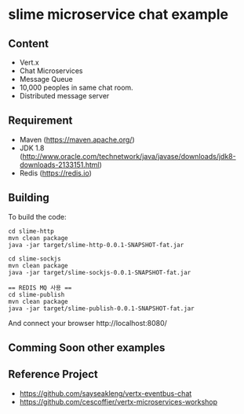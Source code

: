# slime microservice chat example

## Content

 * Vert.x
 * Chat Microservices
 * Message Queue
 * 10,000 peoples in same chat room.
 * Distributed message server
 
## Requirement
 * Maven (https://maven.apache.org/)
 * JDK 1.8 (http://www.oracle.com/technetwork/java/javase/downloads/jdk8-downloads-2133151.html)
 * Redis (https://redis.io)
 
## Building

To build the code:

    cd slime-http
    mvn clean package
    java -jar target/slime-http-0.0.1-SNAPSHOT-fat.jar
    
    cd slime-sockjs
    mvn clean package
    java -jar target/slime-sockjs-0.0.1-SNAPSHOT-fat.jar 
    
    == REDIS MQ 사용 == 
    cd slime-publish
    mvn clean package
    java -jar target/slime-publish-0.0.1-SNAPSHOT-fat.jar 

And connect your browser http://localhost:8080/

## Comming Soon other examples


## Reference Project
 - https://github.com/sayseakleng/vertx-eventbus-chat
 - https://github.com/cescoffier/vertx-microservices-workshop
